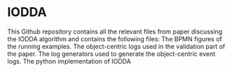 # IODDA
This Github repository contains all the relevant files from paper discussing the IODDA algorithm and contains the following files:
  The BPMN figures of the running examples.
  The object-centric logs used in the validation part of the paper.
  The log generators used to generate the object-centric event logs.
  The python implementation of IODDA
